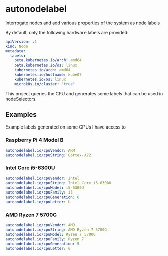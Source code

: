 # autonodelabel

Interrogate nodes and add various properties of the system as node labels

By default, only the following hardware labels are provided:

```yaml
apiVersion: v1
kind: Node
metadata:
  labels:
    beta.kubernetes.io/arch: amd64
    beta.kubernetes.io/os: linux
    kubernetes.io/arch: amd64
    kubernetes.io/hostname: kube07
    kubernetes.io/os: linux
    microk8s.io/cluster: "true"
```

This project queries the CPU and generates some labels that can be used in nodeSelectors.

## Examples

Example labels generated on some CPUs I have access to

### Raspberry Pi 4 Model B

```yaml
autonodelabel.io/cpuVendor: ARM
autonodelabel.io/cpuString: Cortex-A72
```

### Intel Core i5-6300U

```yaml
autonodelabel.io/cpuVendor: Intel
autonodelabel.io/cpuString: Intel Core i5-6300U
autonodelabel.io/cpuModel: i5-6300U
autonodelabel.io/cpuFamily: i5
autonodelabel.io/cpuGeneration: 6
autonodelabel.io/cpuLetter: U
```

### AMD Ryzen 7 5700G

```yaml
autonodelabel.io/cpuVendor: AMD
autonodelabel.io/cpuString: AMD Ryzen 7 5700G
autonodelabel.io/cpuModel: Ryzen 7 5700G
autonodelabel.io/cpuFamily: Ryzen 7
autonodelabel.io/cpuGeneration: 5
autonodelabel.io/cpuLetter: G
```
